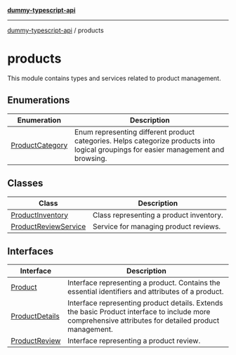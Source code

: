[**dummy-typescript-api**](../README.md)

***

[dummy-typescript-api](../README.md) / products

# products

This module contains types and services related to product management.

## Enumerations

| Enumeration | Description |
| ------ | ------ |
| [ProductCategory](enumerations/ProductCategory.md) | Enum representing different product categories. Helps categorize products into logical groupings for easier management and browsing. |

## Classes

| Class | Description |
| ------ | ------ |
| [ProductInventory](classes/ProductInventory.md) | Class representing a product inventory. |
| [ProductReviewService](classes/ProductReviewService.md) | Service for managing product reviews. |

## Interfaces

| Interface | Description |
| ------ | ------ |
| [Product](interfaces/Product.md) | Interface representing a product. Contains the essential identifiers and attributes of a product. |
| [ProductDetails](interfaces/ProductDetails.md) | Interface representing product details. Extends the basic Product interface to include more comprehensive attributes for detailed product management. |
| [ProductReview](interfaces/ProductReview.md) | Interface representing a product review. |
